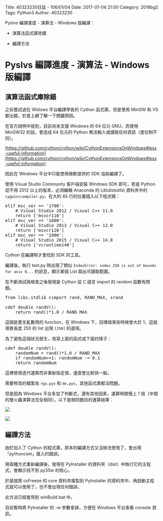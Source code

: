 Title: 40323230日誌 - 106/01/04
Date: 2017-01-04 21:00
Category: 2016bg2
Tags: Python3
Author: 40323230

Pyslvs 編譯進度 - 演算法 - Windows 版編譯：

* 演算法函式庫除錯

* 編譯方法

<!-- PELICAN_END_SUMMARY -->

Pyslvs 編譯進度 - 演算法 - Windows 版編譯
===

演算法函式庫除錯
---

之前嘗試過在 Widows 平台編譯學長的 Cython 函式庫，但是使用 MinGW 和 VS 都出錯，於是上網了解一下關鍵原因。

在官方說明中提到，目前尚未支援 Windows 的 64 位元 GNU，而使用 MinGW32 的話，會造成 64 位元的 Python 無法輸入或讀取任何資訊（進位制不同）。

[https://github.com/cython/cython/wiki/CythonExtensionsOnWindows#less-useful-information](https://github.com/cython/cython/wiki/CythonExtensionsOnWindows#less-useful-information)

因此在 Windows 平台中只能使用微軟提供的 SDK 協助編譯了。

使用 Visual Studio Community 客戶端安裝 Windows SDK 即可，若是 Python 認不得 2012 以上的版本，必須編輯 Anaconda 的 Lib\distutils\ 資料夾中的 `cygwinccompiler.py`，在大約 85 行的位置插入以下程式碼：

<pre class="brush: python">
elif msc_ver == '1700':
    # Visual Studio 2012 / Visual C++ 11.0
    return ['msvcr110']
elif msc_ver == '1800':
    # Visual Studio 2013 / Visual C++ 12.0
    return ['msvcr120']
elif msc_ver == '1900':
    # Visual Studio 2015 / Visual C++ 14.0
    return ['vcruntime140']
</pre>

Cython 在編譯時才會找到 SDK 的工具。

編譯後，執行 test.py 時出現了類似 `IndexError: index 250 is out of bounds for axis 0...` 的訊息，顯示某個 List 超出可讀取範圍。

在不斷測試與檢查之後發現是 Cython 從 C 語言 import 的 random 函數有問題。

<pre class="brush: python">
from libc.stdlib cimport rand, RAND_MAX, srand

cdef double randV():
    return rand()*1.0 / RAND_MAX
</pre>

這個是產生亂數用的 function，在 Windows 下，回傳值某些時候會大於 1，這就導致長度 250 的 list 出現 `[250]` 的選項。

為了避免這個狀況發生，改寫上面的函式成下面的樣子：

<pre class="brush: python">
cdef double randV():
    randomNum = rand()*1.0 / RAND_MAX
    if randomNum>=1: randomNum -= 0.1
    return randomNum
</pre>

這裡使用迭代運算而非重新指定值，速度會比較快一點。

需要修改的檔案為 `rga.pyx` 和 `de.pyx`，其他函式庫都沒問題。

但是因為 Windows 平台多加了判斷式，還有其他因素，運算時間慢上 1 倍（中間的螢火蟲演算法完全相同）。以下是相同題目的運算結果：

![](https://raw.githubusercontent.com/coursemdetw/project_site_files/gh-pages/files/2016spring/g2/Python_solvespace/0104_01.png)

![](https://raw.githubusercontent.com/coursemdetw/project_site_files/gh-pages/files/2016spring/g2/Python_solvespace/0104_02.jpg)

編譯方法
---

由於加入了 Cython 的程式庫，原本的編譯方式又沒辦法使用了，會出現「pythoncom」匯入的錯誤。

用兩種方式重新編譯後，發現在 PyInstaller 的資料夾（dist）中執行它的主程式，會顯示找不到 py35w 的核心。

於是就將 cxFreeze 的 core 資料夾複製到 PyInstaller 的資料夾中，再啟動主程式就可以使用了，也不會出現任何錯誤。

此方法已經套用到 winBuild.bat 中。

目前暫時將 PyInstaller 的 -w 參數拿掉，方便在 Windows 平台查看 console 資訊。